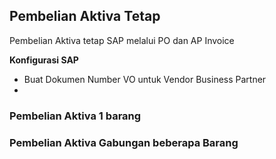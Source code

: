 ## Pembelian Aktiva Tetap
  Pembelian Aktiva tetap SAP melalui PO dan AP Invoice

**Konfigurasi SAP**
- Buat Dokumen Number VO untuk Vendor Business Partner
- 
  
  
### Pembelian Aktiva 1 barang


### Pembelian Aktiva Gabungan beberapa Barang 
